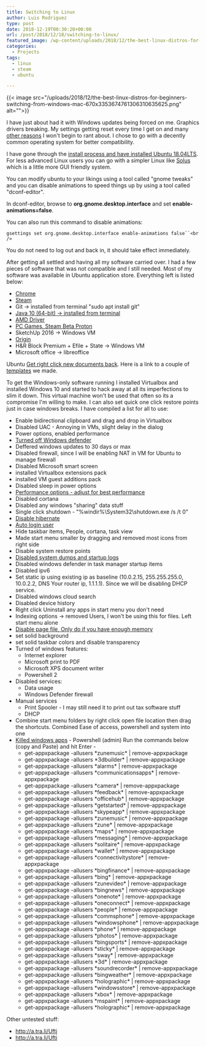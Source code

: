 ```yaml
---
title: Switching to Linux
author: Luis Rodriguez
type: post
date: 2018-12-19T00:30:20+00:00
url: /post/2018/12/18/switching-to-linux/
featured_image: /wp-content/uploads/2018/12/the-best-linux-distros-for-beginners-switching-from-windows-mac-670x3353674761306310635625.png
categories:
  - Projects
tags:
  - linux
  - steam
  - ubuntu

---
```

{{< image src="/uploads/2018/12/the-best-linux-distros-for-beginners-switching-from-windows-mac-670x3353674761306310635625.png" alt="">}}

I have just about had it with Windows updates being forced on me. Graphics drivers breaking. My settings getting reset every time I get on and many [other reasons][1] I won't begin to rant about. I chose to go with a decently common operating system for better compatibility.

I have gone through the [install process and have installed Ubuntu 18.04LTS][2]. For less advanced Linux users you can go with a simpler Linux like [Solus][3] which is a little more GUI friendly system.

You can modify ubuntu to your likings using a tool called "gnome tweaks" and you can disable animations to speed things up by using a tool called "dconf-editor".

In dconf-editor, browse to **org.gnome.desktop.interface** and set **enable-animations=false**.

You can also run this command to disable animations:
  
`gsettings set org.gnome.desktop.interface enable-animations false``<br />
` 

You do not need to log out and back in, it should take effect immediately.

After getting all settled and having all my software carried over. I had a few pieces of software that was not compatible and I still needed. Most of my software was available in Ubuntu application store. Everything left is listed below:

  * [Chrome][4]
  * [Steam][5]
  * Git -> installed from terminal "sudo apt install git"
  * [Java 10 (64-bit) -> installed from terminal][6]
  * [AMD Driver][7]
  * [PC Games, Steam Beta Proton][8]
  * SketchUp 2016 -> Windows VM
  * [Origin][9]
  * H&R Block Premium + Efile + State -> Windows VM
  * Microsoft office -> libreoffice

Ubuntu [Get right click new documents back][10]. Here is a link to a couple of [templates][11] we made.

To get the Windows-only software running I installed Virtualbox and installed Windows 10 and started to hack away at all its imperfections to slim it down. This virtual machine won't be used that often so its a compromise I'm willing to make. I can also set quick one click restore points just in case windows breaks. I have compiled a list for all to use:

<!--more-->

  * Enable bidirectional clipboard and drag and drop in Virtualbox
  * Disabled UAC - Annoying in VMs, slight delay in the dialog
  * Power options, enabled performance
  * [Turned off Windows defender][12]
  * Deffered windows updates to 30 days or max
  * Disabled firewall, since I will be enabling NAT in VM for Ubuntu to manage firewall
  * Disabled Microsoft smart screen
  * installed Virtualbox extensions pack
  * installed VM guest additions pack
  * Disabled sleep in power options
  * [Performance options - adjust for best performance][13]
  * Disabled cortana
  * Disabled any windows "sharing" data stuff
  * Single click shutdown - "%windir%\System32\shutdown.exe /s /t 0"
  * [Disable hibernate][14]
  * [Auto login user][13]
  * Hide taskbar items, People, cortana, task view
  * Made start menu smaller by dragging and removed most icons from right side
  * Disable system restore points
  * [Disabled system dumps and startup logs][15]
  * Disabled windows defender in task manager startup items
  * Disabled ipv6
  * Set static ip using existing ip as baseline (10.0.2.15, 255.255.255.0, 10.0.2.2, DNS Your router ip, 1.1.1.1). Since we will be disabling DHCP service.
  * Disabled windows cloud search
  * Disabled device history
  * Right click Uninstall any apps in start menu you don't need
  * Indexing options -> removed Users, I won't be using this for files. Left start menu alone
  * [Disable page file, Only do if you have enough memory][16]
  * set solid background
  * set solid taskbar colors and disable transparency
  * Turned of windows features: 
      * Internet explorer
      * Microsoft print to PDF
      * Microsoft XPS document writer
      * Powershell 2
  * Disabled services: 
      * Data usage
      * Windows Defender firewall
  * Manual services 
      * Print Spooler - I may still need it to print out tax software stuff
      * DHCP
  * Combine start menu folders by right click open file location then drag the shortcuts. Combined Ease of access, powershell and system into one
  * [Killed windows apps][17] - Powershell (admin) Run the commands below (copy and Paste) and hit Enter - 
      * get-appxpackage -allusers \*zunemusic\* | remove-appxpackage
      * get-appxpackage -allusers \*3dbuilder\* | remove-appxpackage
      * get-appxpackage -allusers \*alarms\* | remove-appxpackage
      * get-appxpackage -allusers \*communicationsapps\* | remove-appxpackage
      * get-appxpackage -allusers \*camera\* | remove-appxpackage
      * get-appxpackage -allusers \*feedback\* | remove-appxpackage
      * get-appxpackage -allusers \*officehub\* | remove-appxpackage
      * get-appxpackage -allusers \*getstarted\* | remove-appxpackage
      * get-appxpackage -allusers \*skypeapp\* | remove-appxpackage
      * get-appxpackage -allusers \*zunemusic\* | remove-appxpackage
      * get-appxpackage -allusers \*zune\* | remove-appxpackage
      * get-appxpackage -allusers \*maps\* | remove-appxpackage
      * get-appxpackage -allusers \*messaging\* | remove-appxpackage
      * get-appxpackage -allusers \*solitaire\* | remove-appxpackage
      * get-appxpackage -allusers \*wallet\* | remove-appxpackage
      * get-appxpackage -allusers \*connectivitystore\* | remove-appxpackage
      * get-appxpackage -allusers \*bingfinance\* | remove-appxpackage
      * get-appxpackage -allusers \*bing\* | remove-appxpackage
      * get-appxpackage -allusers \*zunevideo\* | remove-appxpackage
      * get-appxpackage -allusers \*bingnews\* | remove-appxpackage
      * get-appxpackage -allusers \*onenote\* | remove-appxpackage
      * get-appxpackage -allusers \*oneconnect\* | remove-appxpackage
      * get-appxpackage -allusers \*people\* | remove-appxpackage
      * get-appxpackage -allusers \*commsphone\* | remove-appxpackage
      * get-appxpackage -allusers \*windowsphone\* | remove-appxpackage
      * get-appxpackage -allusers \*phone\* | remove-appxpackage
      * get-appxpackage -allusers \*photos\* | remove-appxpackage
      * get-appxpackage -allusers \*bingsports\* | remove-appxpackage
      * get-appxpackage -allusers \*sticky\* | remove-appxpackage
      * get-appxpackage -allusers \*sway\* | remove-appxpackage
      * get-appxpackage -allusers \*3d\* | remove-appxpackage
      * get-appxpackage -allusers \*soundrecorder\* | remove-appxpackage
      * get-appxpackage -allusers \*bingweather\* | remove-appxpackage
      * get-appxpackage -allusers \*holographic\* | remove-appxpackage
      * get-appxpackage -allusers \*windowsstore\* | remove-appxpackage
      * get-appxpackage -allusers \*xbox\* | remove-appxpackage
      * get-appxpackage -allusers \*mspaint\* | remove-appxpackage
      * get-appxpackage -allusers \*holographic\* | remove-appxpackage

Other untested stuff:

  * http://a.tra.li/Uftj
  * http://a.tra.li/Ufti

 [1]: https://duckduckgo.com/?q=windows+updates+breaks&atb=v147-1__&t=cros&iar=news&ia=
 [2]: https://linuxhint.com/rufus_bootable_usb_install_ubuntu_18-04_lts/
 [3]: https://linoxide.com/distros/install-solus-usb/
 [4]: http://google.com/chrome
 [5]: https://store.steampowered.com/about/
 [6]: https://thishosting.rocks/install-java-ubuntu/
 [7]: http://amd.com
 [8]: https://steamcommunity.com/games/221410/announcements/detail/1696055855739350561
 [9]: https://www.pcsteps.com/5110-install-origin-linux-mint-ubuntu-wine/
 [10]: https://vitux.com/add-new-document-back-to-the-right-click-menu-in-ubuntu-18-04/
 [11]: https://downloads.techreanimate.com/mprryu
 [12]: https://www.ghacks.net/2015/10/25/how-to-disable-windows-defender-in-windows-10-permanently/
 [13]: https://www.itpro.co.uk/operating-systems/26138/how-to-speed-up-windows-10
 [14]: https://www.pugetsystems.com/labs/support-software/How-to-disable-Sleep-Mode-or-Hibernation-793/
 [15]: https://www.inteset.com/how-to-strip-down-windows-10-for-kiosks-digital-signage-and-other-special-purpose-systems
 [16]: https://tunecomp.net/win10-page-file-disable/
 [17]: https://www.askvg.com/guide-how-to-remove-all-built-in-apps-in-windows-10